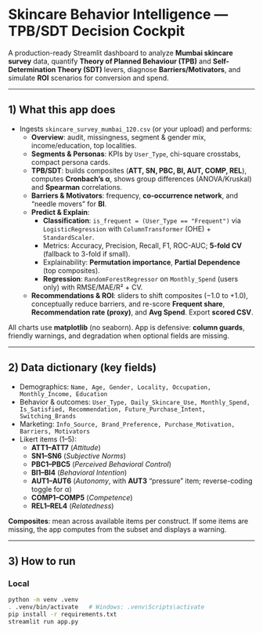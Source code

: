# Skincare Behavior Intelligence — TPB/SDT Decision Cockpit

A production-ready Streamlit dashboard to analyze **Mumbai skincare survey** data, quantify **Theory of Planned Behaviour (TPB)** and **Self-Determination Theory (SDT)** levers, diagnose **Barriers/Motivators**, and simulate **ROI** scenarios for conversion and spend.

---

## 1) What this app does

- Ingests `skincare_survey_mumbai_120.csv` (or your upload) and performs:
  - **Overview**: audit, missingness, segment & gender mix, income/education, top localities.
  - **Segments & Personas**: KPIs by `User_Type`, chi-square crosstabs, compact persona cards.
  - **TPB/SDT**: builds composites (**ATT, SN, PBC, BI, AUT, COMP, REL**), computes **Cronbach’s α**, shows group differences (ANOVA/Kruskal) and **Spearman** correlations.
  - **Barriers & Motivators**: frequency, **co-occurrence network**, and “needle movers” for **BI**.
  - **Predict & Explain**:
    - **Classification**: `is_frequent = (User_Type == "Frequent")` via `LogisticRegression` with `ColumnTransformer` (OHE) + `StandardScaler`.
    - Metrics: Accuracy, Precision, Recall, F1, ROC-AUC; **5-fold CV** (fallback to 3-fold if small).
    - Explainability: **Permutation importance**, **Partial Dependence** (top composites).
    - **Regression**: `RandomForestRegressor` on `Monthly_Spend` (users only) with RMSE/MAE/R² + CV.
  - **Recommendations & ROI**: sliders to shift composites (−1.0 to +1.0), conceptually reduce barriers, and re-score **Frequent share**, **Recommendation rate (proxy)**, and **Avg Spend**. Export **scored CSV**.

All charts use **matplotlib** (no seaborn). App is defensive: **column guards**, friendly warnings, and degradation when optional fields are missing.

---

## 2) Data dictionary (key fields)

- Demographics: `Name, Age, Gender, Locality, Occupation, Monthly_Income, Education`
- Behavior & outcomes: `User_Type, Daily_Skincare_Use, Monthly_Spend, Is_Satisfied, Recommendation, Future_Purchase_Intent, Switching_Brands`
- Marketing: `Info_Source, Brand_Preference, Purchase_Motivation, Barriers, Motivators`
- Likert items (1–5):  
  - **ATT1–ATT7** (*Attitude*)  
  - **SN1–SN6** (*Subjective Norms*)  
  - **PBC1–PBC5** (*Perceived Behavioral Control*)  
  - **BI1–BI4** (*Behavioral Intention*)  
  - **AUT1–AUT6** (*Autonomy*, with **AUT3** “pressure” item; reverse-coding toggle for α)  
  - **COMP1–COMP5** (*Competence*)  
  - **REL1–REL4** (*Relatedness*)

**Composites**: mean across available items per construct. If some items are missing, the app computes from the subset and displays a warning.

---

## 3) How to run

### Local
```bash
python -m venv .venv
. .venv/bin/activate   # Windows: .venv\Scripts\activate
pip install -r requirements.txt
streamlit run app.py
